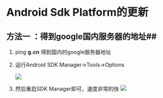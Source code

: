 # Android Sdk Platform的更新 #

## 方法一 ：得到google国内服务器的地址##

1. ping **g.cn** 得到国内的google服务器地址
2. 运行Android SDK Manager->Tools->Options

     ![](http://i.imgur.com/FxmZB8o.png)

3. 然后重启SDK Manager即可，速度非常的快
   ![](http://i.imgur.com/JC5bn8G.png)
